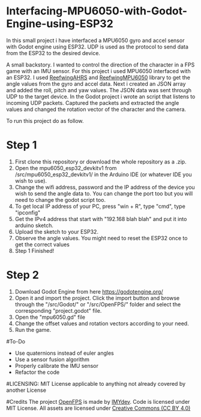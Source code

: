 # Interfacing-MPU6050-with-Godot-Engine-using-ESP32
In this small project i have interfaced a MPU6050 gyro and accel sensor with Godot engine using ESP32. UDP is used as the protocol to send data from the ESP32 to the desired device.

A small backstory. I wanted to control the direction of the character in a FPS game with an IMU sensor. For this project i used MPU6050 interfaced with an ESP32. I used [ReefwingAHRS](https://github.com/Reefwing-Software/Reefwing-AHRS "ReefwingAHRS") and [ReefwingMPU6050](https://github.com/Reefwing-Software/Reefwing-MPU6050 "ReefwingMPU6050") library to get the angle values from the gyro and accel data. Next i created an JSON array and added the roll, pitch and yaw values. The JSON data was sent through UDP to the target device. 
In the Godot project i wrote an script that listens to incoming UDP packets. Captured the packets and extracted the angle values and changed the rotation vector of the character and the camera.

To run this project do as follow.

# Step 1
1) First clone this repository or download the whole repository as a .zip.
2) Open the mpu6050_esp32_devkitv1 from /src/mpu6050_esp32_devkitv1/ in the Arduino IDE (or whatever IDE you wish to use).
3) Change the wifi address, password and the IP address of the device you wish to send the angle data to. You can change the port too but you will need to change the godot script too.
4) To get local IP address of your PC, press "win + R", type "cmd", type "ipconfig"
5) Get the IPv4 address that start with "192.168 blah blah" and put it into arduino sketch.
6) Upload the sketch to your ESP32.
7) Observe the angle values. You might need to reset the ESP32 once to get the correct values
8) Step 1 Finished!

# Step 2
1) Download Godot Engine from here https://godotengine.org/
2) Open it and import the project. Click the import button and browse through the "/src/Godot/" or "/src/OpenFPS/" folder and select the corresponding "project.godot" file.
3) Open the "mpu6050.gd" file
4) Change the offset values and rotation vectors according to your need.
5) Run the game.

#To-Do
- Use quaternions instead of euler angles
- Use a sensor fusion algorithm
- Properly calibrate the IMU sensor
- Refactor the code

#LICENSING:
MIT License applicable to anything not already covered by another License

#Credits
The project [OpenFPS](https://github.com/IMYdev/OpenFPS "OpenFPS") is made by [IMYdev](https://github.com/IMYdev "IMYdev"). Code is licensed under MIT License. All assets are licensed under [Creative Commons (CC BY 4.0)](https://creativecommons.org/licenses/by/4.0/ "Creative Commons (CC BY 4.0)")
